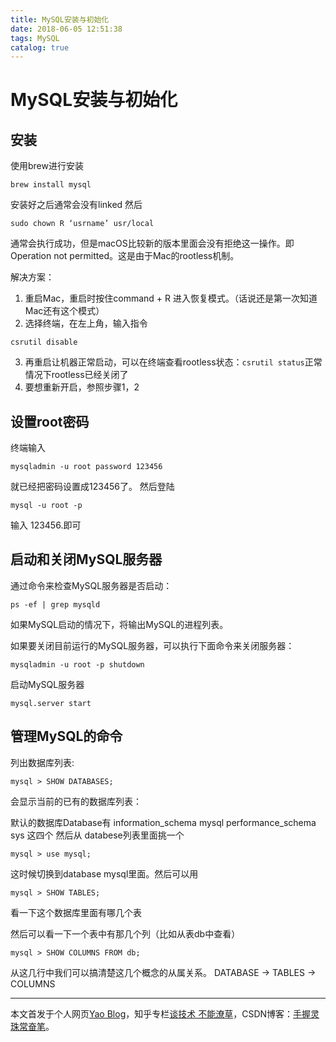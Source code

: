 ```yaml
---
title: MySQL安装与初始化
date: 2018-06-05 12:51:38
tags: MySQL
catalog: true
---
```

# MySQL安装与初始化
## 安装

使用brew进行安装

```
brew install mysql
```

安装好之后通常会没有linked
然后

```
sudo chown R ‘usrname’ usr/local
```
通常会执行成功，但是macOS比较新的版本里面会没有拒绝这一操作。即Operation not permitted。这是由于Mac的rootless机制。

解决方案：

1. 重启Mac，重启时按住command + R 进入恢复模式。（话说还是第一次知道Mac还有这个模式）
2. 选择终端，在左上角，输入指令
```
csrutil disable
```
3. 再重启让机器正常启动，可以在终端查看rootless状态：```csrutil status```正常情况下rootless已经关闭了
4. 要想重新开启，参照步骤1，2


## 设置root密码

终端输入

```
mysqladmin -u root password 123456
```
就已经把密码设置成123456了。
然后登陆

```
mysql -u root -p
```
输入 123456.即可

## 启动和关闭MySQL服务器

通过命令来检查MySQL服务器是否启动：

```
ps -ef | grep mysqld
```
 如果MySQL启动的情况下，将输出MySQL的进程列表。
 
 如果要关闭目前运行的MySQL服务器，可以执行下面命令来关闭服务器：
 
```
mysqladmin -u root -p shutdown
```

启动MySQL服务器

```
mysql.server start
```


## 管理MySQL的命令
列出数据库列表:


```
mysql > SHOW DATABASES;
```

会显示当前的已有的数据库列表：

默认的数据库Database有
information_schema
mysql
performance_schema
sys
这四个
然后从 databese列表里面挑一个

```
mysql > use mysql;
```

这时候切换到database mysql里面。然后可以用

```
mysql > SHOW TABLES;
```

看一下这个数据库里面有哪几个表

然后可以看一下一个表中有那几个列（比如从表db中查看）

```
mysql > SHOW COLUMNS FROM db;
```

从这几行中我们可以搞清楚这几个概念的从属关系。 DATABASE -> TABLES -> COLUMNS


***
本文首发于个人网页[Yao Blog](http://liyaolife.com)，知乎专栏[谈技术 不能潦草](https://zhuanlan.zhihu.com/c_175317330)，CSDN博客：[手握灵珠常奋笔](https://blog.csdn.net/GeneralLi95)。

